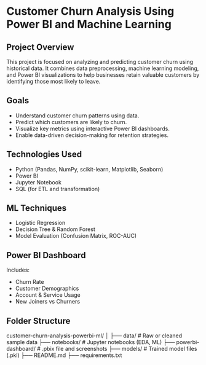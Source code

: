 # Customer Churn Analysis Using Power BI and Machine Learning

## Project Overview
This project is focused on analyzing and predicting customer churn using historical data. It combines data preprocessing, machine learning modeling, and Power BI visualizations to help businesses retain valuable customers by identifying those most likely to leave.

##  Goals
- Understand customer churn patterns using data.
- Predict which customers are likely to churn.
- Visualize key metrics using interactive Power BI dashboards.
- Enable data-driven decision-making for retention strategies.

## Technologies Used
- Python (Pandas, NumPy, scikit-learn, Matplotlib, Seaborn)
- Power BI
- Jupyter Notebook
- SQL (for ETL and transformation)

##  ML Techniques
- Logistic Regression
- Decision Tree & Random Forest
- Model Evaluation (Confusion Matrix, ROC-AUC)

##  Power BI Dashboard
Includes:
- Churn Rate
- Customer Demographics
- Account & Service Usage
- New Joiners vs Churners

## Folder Structure
customer-churn-analysis-powerbi-ml/
│
├── data/ # Raw or cleaned sample data
├── notebooks/ # Jupyter notebooks (EDA, ML)
├── powerbi-dashboard/ # .pbix file and screenshots
├── models/ # Trained model files (.pkl)
├── README.md
├── requirements.txt
